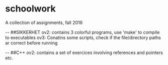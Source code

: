 # schoolwork
A collection of assignments, fall 2016

--
##SIKKERHET
ov2: contains 3 colorful programs, use 'make' to compile to executables
ov3: Conatins some scripts, check if the file/directory paths ar correct before running

--
##C++
ov2: contains a set of exercices involving references and pointers etc.
